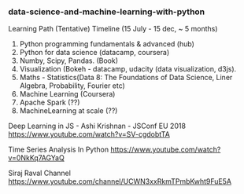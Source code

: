 ### data-science-and-machine-learning-with-python

Learning Path (Tentative)
Timeline (15 July - 15 dec, ~ 5 months)

1. Python programming fundamentals & advanced (hub)
2. Python for data science (datacamp, coursera)
3. Numby, Scipy, Pandas. (Book)
4. Visualization (Bokeh - datacamp, udacity (data visualization, d3js).
5. Maths - Statistics(Data 8: The Foundations of Data Science, Liner Algebra, Probability, Fourier etc)
6. Machine Learning (Coursera)
7. Apache Spark (??)
7. MachineLearning at scale (??)


Deep Learning in JS - Ashi Krishnan - JSConf EU 2018
https://www.youtube.com/watch?v=SV-cgdobtTA


Time Series Analysis In Python
https://www.youtube.com/watch?v=0NkKq7AGYaQ

Siraj Raval Channel
https://www.youtube.com/channel/UCWN3xxRkmTPmbKwht9FuE5A

